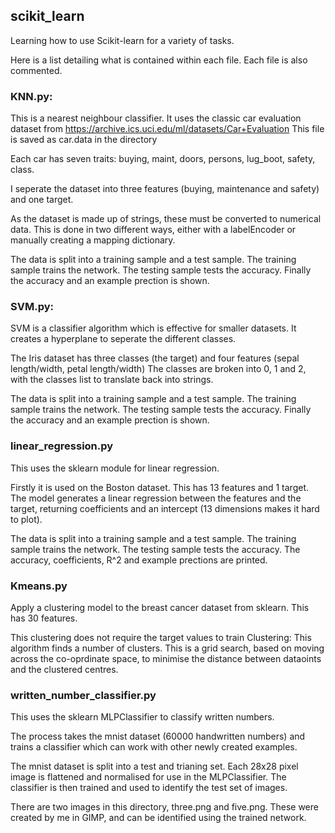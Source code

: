 ## scikit_learn
Learning how to use Scikit-learn for a variety of tasks.

Here is a list detailing what is contained within each file.
Each file is also commented.

### KNN.py:

This is a nearest neighbour classifier.
It uses the classic car evaluation dataset from https://archive.ics.uci.edu/ml/datasets/Car+Evaluation 
This file is saved as car.data in the directory

Each car has seven traits: buying, maint, doors, persons, lug_boot, safety, class.

I seperate the dataset into three features (buying, maintenance and safety) and one target. 

As the dataset is made up of strings, these must be converted to numerical data. 
This is done in two different ways, either with a labelEncoder or manually creating a mapping dictionary.

The data is split into a training sample and a test sample.
The training sample trains the network.
The testing sample tests the accuracy.
Finally the accuracy and an example prection is shown.



### SVM.py:

SVM is a classifier algorithm which is effective for smaller datasets.
It creates a hyperplane to seperate the different classes.

The Iris dataset has three classes (the target) and four features (sepal length/width, petal length/width)
The classes are broken into 0, 1 and 2, with the classes list to translate back into strings.

The data is split into a training sample and a test sample.
The training sample trains the network.
The testing sample tests the accuracy.
Finally the accuracy and an example prection is shown.


### linear_regression.py

This uses the sklearn module for linear regression.

Firstly it is used on the Boston dataset. 
This has 13 features and 1 target.
The model generates a linear regression between the features and the target, returning coefficients and an intercept  (13 dimensions makes it hard to plot).

The data is split into a training sample and a test sample.
The training sample trains the network.
The testing sample tests the accuracy.
The accuracy, coefficients, R^2 and example prections are printed.

### Kmeans.py

Apply a clustering model to the breast cancer dataset from sklearn.
This has 30 features.

This clustering does not require the target values to train
Clustering: This algorithm finds a number of clusters.
This is a grid search, based on moving across the co-oprdinate space, to minimise the distance between dataoints and the clustered centres.



### written_number_classifier.py

This uses the sklearn MLPClassifier to classify written numbers.

The process takes the mnist dataset (60000 handwritten numbers) and trains a classifier which can work with other newly created examples.

The mnist dataset is split into a test and trianing set.
Each 28x28 pixel image is flattened and normalised for use in the MLPClassifier.
The classifier is then trained and used to identify the test set of images.

There are two images in this directory, three.png and five.png. 
These were created by me in GIMP, and can be identified using the trained network.







